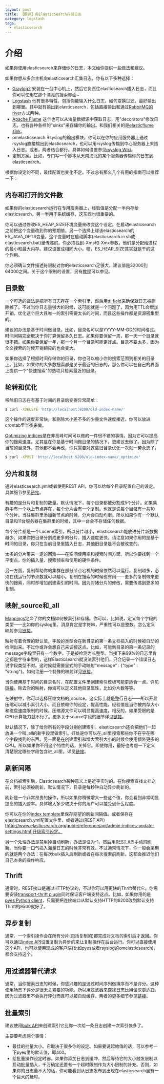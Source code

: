 ```yaml
---
layout: post
title: 【翻译】用ElasticSearch存储日志
category: logstash
tags:
  - elasticsearch
---
```


# 介绍

如果你使用elasticsearch来存储你的日志，本文给你提供一些做法和建议。

如果你想从多台主机向elasticsearch汇集日志，你有以下多种选择：

- [Graylog2](http://graylog2.org/) 安装在一台中心机上，然后它负责往elasticsearch插入日志，而且你可以使用它那个漂亮的搜索界面~
- [Logstash](http://logstash.net/) 他有很多特性，包括你能输入什么日志，如何变换过滤，最好输出到哪里。其中就有输出到elasticsearch，包括直接输出和通过[RabbitMQ的river](http://www.elasticsearch.org/guide/reference/river/rabbitmq.html)方式两种。
- [Apache Flume](https://cwiki.apache.org/FLUME/) 这个也可以从海量数据源中获取日志，用"decorators"修改日志，也有各种各样的"sinks"来存储你的输出。和我们相关的是[elasticflume sink](https://github.com/Aconex/elasticflume)。
- omelasticsearch Rsyslog的输出模块。你可以在你的应用服务器上通过rsyslog直接输出到elasticsearch，也可以用rsyslog传输到中心服务器上来插入日志。或者，两者结合都行。具体如何设置参见[rsyslog Wiki](http://wiki.rsyslog.com/index.php/HOWTO:_rsyslog_%2B_elasticsearch)。
- 定制方案。比如，专门写一个脚本从天南海北的某个服务器传输你的日志到elasticsearch。

根据你设定的不同，最佳配置也变化不定。不过总有那么几个有用的指南可以推荐一下：

## 内存和打开的文件数

如果你的elasticsearch运行在专用服务器上，经验值是分配一半内存给elasticsearch。另一半用于系统缓存，这东西也很重要的。

你可以通过修改ES_HEAP_SIZE环境变量来改变这个设定。在启动elasticsearch之前把这个变量改到你的预期值。另一个选择上球该elasticsearch的ES_JAVA_OPTS变量，这个变量时在启动脚本(elasticsearch.in.sh或elasticsearch.bat)里传递的。你必须找到-Xms和-Xmx参数，他们是分配给进程的最小和最大内存。建议设置成相同大小。嗯，ES_HEAP_SIZE其实就是干的这个作用。

你必须确认文件描述符限制对你的elasticsearch足够大，建议值是32000到64000之间。关于这个限制的设置，另有[教程](http://www.elasticsearch.org/tutorials/2011/04/06/too-many-open-files.html)可以参见。

## 目录数

一个可选的做法是把所有日志存在一个索引里，然后用[ttl field](http://www.elasticsearch.org/guide/reference/mapping/ttl-field.html)来确保就日志被删除掉了。不过当你日志量够大的时候，这可能就是一个问题了，因为用TTL会增加开销，优化这个巨大且唯一的索引需要太长的时间，而且这些操作都是资源密集型的。

建议的办法是基于时间做目录。比如，目录名可以是YYYY-MM-DD的时间格式。时间间隔完全取决于你打算保留多久日志。如果你要保留一周，那一天一个目录就很不错。如果你要保留一年，那一个月一个目录可能更好点。目录不要太多，因为全文搜索的时候开销相应的也会变大。

如果你选择了根据时间存储你的目录，你也可以缩小你的搜索范围到相关的目录上。比如，如果你的大多数搜索都是关于最近的日志的，那么你可以在自己的界面上提供一个"快速搜索"的选项只检索最近的目录。

## 轮转和优化

移除旧日志在有基于时间的目录后变得异常简单：
```bash
$ curl -XDELETE 'http://localhost:9200/old-index-name/'
```
这个操作的速度非常快，和删除大小差不多的少量文件速度接近。你可以放进crontab里半夜来做。

[Optimizing indices](http://www.elasticsearch.org/guide/reference/api/admin-indices-optimize.html)是在非高峰时间可以做的一件很不错的事情。因为它可以提高你的搜索速度。尤其是在你是基于时间做目录的情况下，更建议去做了。因为除了当前的目录外，其他都不会再改，你只需要对这些旧目录优化一次就一劳永逸了。
```bash
$ curl -XPOST 'http://localhost:9200/old-index-name/_optimize'
```

## 分片和复制

通过elasticsearch.yml或者使用REST API，你可以给每个目录配置自己的设定。具体细节参见[链接](http://www.elasticsearch.org/guide/reference/setup/configuration.html)。

有趣的是分片和复制的数量。默认情况下，每个目录都被分割成5个分片。如果集群中有一个以上节点存在，每个分片会有一个复制。也就是说每个目录有一共10个分片。当往集群里添加新节点的时候，分片会自动均衡。所以如果你有一个默认目录和11台服务器在集群里的时候，其中一台会不存储任何数据。

每个分片都是一个Lucene索引，所以分片越小，elasticsearch能放进分片新数据越少。如果你把目录分割成更多的分片，插入速度更快。请注意如果你用的是基于时间的目录，你只在当前目录里插入日志，其他旧目录是不会被改变的。

太多的分片带来一定的困难——在空间使用率和搜索时间方面。所以你要找到一个平衡点，你的插入量、搜索频率和使用的硬件条件。

另一方面，复制帮助你的集群在部分节点宕机的时候依然可以运行。复制越多，必须在线运行的节点数就可以越小。复制在搜索的时候也有用——更多的复制带来更快的搜索，同时却增加创建索引的时间。因为对猪分片的修改，需要传递到更多的复制。

## 映射_source和_all

[Mappings](http://www.elasticsearch.org/guide/reference/mapping/)定义了你的文档如何被索引和存储。你可以，比如说，定义每个字段的类型——比如你的syslog里，消息肯定是字符串，严重性可以是整数。怎么定义映射参见[链接](http://www.elasticsearch.org/guide/reference/api/admin-indices-put-mapping.html)。

映射有着合理的默认值，字段的类型会在新目录的第一条文档插入的时候被自动的检测出来。不过你或许会想自己来调控这点。比如，可能新目录的第一条记录的message字段里只有一个数字，于是被检测为长整型。当接下来99%的日志里肯定都是字符串型的，这样Elasticsearch就没法索引他们，只会记录一个错误日志说字段类型不对。这时候就需要显式的手动映射"message" : {"type" : "string"}。如何注册一个特殊的映射详见[链接](http://www.elasticsearch.org/guide/reference/api/admin-indices-put-mapping.html)。

当你使用基于时间的目录名时，在配置文件里创建索引模板可能更适合一点。详见[链接](http://www.elasticsearch.org/guide/reference/api/admin-indices-templates.html)。除去你的映射，你海可以定义其他目录属性，比如分片数等等。

在映射中，你可以选择压缩文档的_source。这实际上就是整行日志——所以开启压缩可以减小索引大小，而且依赖你的设定，提高性能。经验值是当你被内存大小和磁盘速度限制的时候，压缩源文件可以明显提高速度，相反的，如果受限的是CPU计算能力就不行了。更多关于source字段的细节详见[链接](http://www.elasticsearch.org/guide/reference/mapping/source-field.html)。

默认情况下，除了给你所有的字段分别创建索引，elasticsearch还会把他们一起放进一个叫_all的新字段里做索引。好处是你可以在_all里搜索那些你不在乎在哪个字段找到的东西。另一面是在创建索引和增大索引大小的时候会使用额外更多的CPU。所以如果你不用这个特性的话，关掉它。即使你用，最好也考虑一下定义清楚限定哪些字段包含进_all里。详见[链接](http://www.elasticsearch.org/guide/reference/mapping/all-field.html)。

## 刷新间隔

在文档被索引后，Elasticsearch某种意义上是近乎实时的。在你搜索查找文档之前，索引必须被刷新。默认情况下，目录是每秒钟自动异步刷新的。

刷新是一个非常昂贵的操作，所以如果你稍微增大一些这个值，你会看到非常明显提高的插入速率。具体增大多少取决于你的用户可以接受到什么程度。

你可以在你的[index template](http://www.elasticsearch.org/guide/reference/api/admin-indices-templates.html)里保存期望的刷新间隔值。或者保存在elasticsearch.yml配置文件里，或者通过(REST API)[http://www.elasticsearch.org/guide/reference/api/admin-indices-update-settings.html]升级索引设定。

另一个处理办法是禁用掉自动刷新，办法是设为-1。然后用[REST API](http://www.elasticsearch.org/guide/reference/api/admin-indices-refresh.html)手动的刷新。当你要一口气插入海量日志的时候非常有效。不过通常情况下，你一般会采用的就是两个办法：在每次bulk插入后刷新或者在每次搜索前刷新。这都会推迟他们自己本身的操作响应。

## Thrift

通常时，REST接口是通过HTTP协议的，不过你可以用更快的Thrift替代它。你需要安装[transport-thrift plugin](https://github.com/elasticsearch/elasticsearch-transport-thrift)同时保证客户端支持这点。比如，如果你用的是[pyes Python client](https://github.com/aparo/pyes)，只需要把连接端口从默认支持HTTP的9200改到默认支持Thrift的9500就好了。

## 异步复制

通常，一个索引操作会在所有分片(包括复制的)都完成对文档的索引后才返回。你可以通过[index API](http://www.elasticsearch.org/guide/reference/api/index_.html)设置复制为异步的来让复制操作在后台运行。你可以直接使用这个API，也可以使用现成的客户端(比如pyes或者rsyslog的omelasticsearch)，都会支持这个。

## 用过滤器替代请求

通常，当你搜索日志的时候，你感兴趣的是通过时间序列做排序而不是评分。这种使用场景下评分是很无关紧要的功能。所以用过滤器来查找日志比用请求更适宜。因为过滤器里不会执行评分而且可以被自动缓存。两者的更多细节参见[链接](http://www.elasticsearch.org/guide/reference/query-dsl/)。

## 批量索引

建议使用[bulk API](http://www.elasticsearch.org/guide/reference/api/bulk.html)来创建索引它比你一次给一条日志创建一次索引快多了。

主要要考虑两个事情：

- 最佳的批量大小。它取决于很多你的设定。如果要说起始值的话，可以参考一下pyes里的默认值，即400。
- 给批量操作设定时器。如果你添加日志到缓冲，然后等待它的大小触发限制以启动批量插入，千万确定还要有一个超时限制作为大小限制的补充。否则，如果你的日志量不大的话，你可能看到从日志发布到出现在elasticsearch里有一个巨大的延时。


